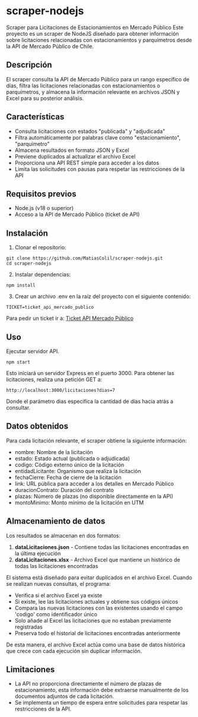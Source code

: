 # scraper-nodejs

Scraper para Licitaciones de Estacionamientos en Mercado Público
Este proyecto es un scraper de NodeJS diseñado para obtener información sobre licitaciones relacionadas con estacionamientos y parquímetros desde la API de Mercado Público de Chile.

## Descripción

El scraper consulta la API de Mercado Público para un rango específico de días, filtra las licitaciones relacionadas con estacionamientos o parquímetros, y almacena la información relevante en archivos JSON y Excel para su posterior análisis.

## Características

- Consulta licitaciones con estados "publicada" y "adjudicada"
- Filtra automáticamente por palabras clave como "estacionamiento", "parquímetro"
- Almacena resultados en formato JSON y Excel
- Previene duplicados al actualizar el archivo Excel
- Proporciona una API REST simple para acceder a los datos
- Limita las solicitudes con pausas para respetar las restricciones de la API

## Requisitos previos

- Node.js (v18 o superior)
- Acceso a la API de Mercado Público (ticket de API)

## Instalación

1. Clonar el repositorio:

```
git clone https://github.com/MatiasColil/scraper-nodejs.git
cd scraper-nodejs
```

2. Instalar dependencias:

```
npm install
```

3. Crear un archivo .env en la raíz del proyecto con el siguiente contenido:

```
TICKET=ticket_api_mercado_publico
```

Para pedir un ticket ir a: [Ticket API Mercado Público](https://api.mercadopublico.cl/modules/Participa.aspx)

## Uso

Ejecutar servidor API.

```
npm start
```

Esto iniciará un servidor Express en el puerto 3000. Para obtener las licitaciones, realiza una petición GET a:

```
http://localhost:3000/licitaciones?dias=7
```

Donde el parámetro dias especifica la cantidad de días hacia atrás a consultar.

## Datos obtenidos

Para cada licitación relevante, el scraper obtiene la siguiente información:

- nombre: Nombre de la licitación
- estado: Estado actual (publicada o adjudicada)
- codigo: Código externo único de la licitación
- entidadLicitante: Organismo que realiza la licitación
- fechaCierre: Fecha de cierre de la licitación
- link: URL pública para acceder a los detalles en Mercado Público
- duracionContrato: Duración del contrato
- plazas: Número de plazas (no disponible directamente en la API)
- montoMinimo: Monto mínimo de la licitación en UTM

## Almacenamiento de datos

Los resultados se almacenan en dos formatos:

1. **dataLicitaciones.json** - Contiene todas las licitaciones encontradas en la última ejecución
2. **dataLicitaciones.xlsx** - Archivo Excel que mantiene un histórico de todas las licitaciones encontradas

El sistema está diseñado para evitar duplicados en el archivo Excel. Cuando se realizan nuevas consultas, el programa:

- Verifica si el archivo Excel ya existe
- Si existe, lee las licitaciones actuales y obtiene sus códigos únicos
- Compara las nuevas licitaciones con las existentes usando el campo 'codigo' como identificador único
- Solo añade al Excel las licitaciones que no estaban previamente registradas
- Preserva todo el historial de licitaciones encontradas anteriormente

De esta manera, el archivo Excel actúa como una base de datos histórica que crece con cada ejecución sin duplicar información.

## Limitaciones

- La API no proporciona directamente el número de plazas de estacionamiento, esta información debe extraerse manualmente de los documentos adjuntos de cada licitación.
- Se implementa un tiempo de espera entre solicitudes para respetar las restricciones de la API.
